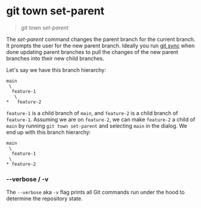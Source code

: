 # git town set-parent

> _git town set-parent_

The _set-parent_ command changes the parent branch for the current branch. It
prompts the user for the new parent branch. Ideally you run [git sync](sync.md)
when done updating parent branches to pull the changes of the new parent
branches into their new child branches.

Let's say we have this branch hierarchy:

```
main
 \
  feature-1
   \
*   feature-2
```

`feature-1` is a child branch of `main`, and `feature-2` is a child branch of
`feature-1`. Assuming we are on `feature-2`, we can make `feature-2` a child of
`main` by running `git town set-parent` and selecting `main` in the dialog. We
end up with this branch hierarchy:

```
main
 \
  feature-1
 \
* feature-2
```

### --verbose / -v

The `--verbose` aka `-v` flag prints all Git commands run under the hood to
determine the repository state.
